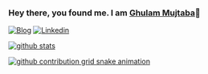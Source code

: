 ### Hey there, you found me. I am [Ghulam Mujtaba](https://www.gmujtaba.com/)👋

[![Blog](https://img.shields.io/badge/Blog-F0773A?style=flat-square&logo=firefox-browser&logoColor=white)](https://www.gmujtaba.com/)
[![Linkedin](https://img.shields.io/badge/-LinkedIn-1568BF?style=flat-square&logo=Linkedin&logoColor=white)](https://www.linkedin.com/in/iamgmujtaba/)

[![github stats](https://github-readme-stats.vercel.app/api?username=iamgmujtaba&show_icons=true&hide_title=true&hide_border=true)](https://www.gmujtaba.com/)


[![github contribution grid snake animation](https://cdn.jsdelivr.net/gh/iamgmujtaba/iamgmujtaba@output/github-contribution-grid-snake.svg)](https://github.com/iamgmujtaba)
